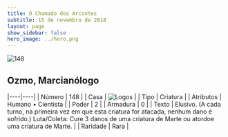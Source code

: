 ```yaml
---
title: O Chamado dos Arcontes
subtitle: 15 de novembro de 2018
layout: page
show_sidebar: false
hero_image: ../hero.png
---
```


![148](https://cdn.keyforgegame.com/media/card_front/pt/341_148_R25C9WHJ9V29_pt.png)

## Ozmo, Marcianólogo

|----|----|
| Número | 148 |
| Casa | ![Logos](https://archonarcana.com/images/thumb/c/ce/Logos.png/22px-Logos.png "Logos") |
| Tipo | Criatura |
| Atributos | Humano • Cientista |
| Poder | 2 |
| Armadura | 0 |
| Texto | Elusivo. (A cada turno, na primeira vez em que esta criatura for atacada, nenhum dano é sofrido.) Luta/Coleta: Cure 3 danos de uma criatura de Marte ou atordoe uma criatura de Marte. |
| Raridade | Rara |
